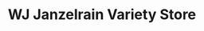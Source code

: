 ---
title: "WJ Janzelrain Variety Store"
url: /baguio/wj-janzelrain-variety-store/
shop: Getränke
---